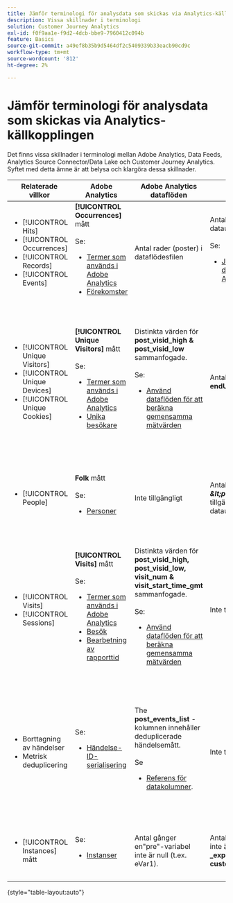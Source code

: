 ```yaml
---
title: Jämför terminologi för analysdata som skickas via Analytics-källkopplingen
description: Vissa skillnader i terminologi
solution: Customer Journey Analytics
exl-id: f0f9aa1e-f9d2-4dcb-bbe9-7960412c094b
feature: Basics
source-git-commit: a49ef8b35b9d5464df2c5409339b33eacb90cd9c
workflow-type: tm+mt
source-wordcount: '812'
ht-degree: 2%

---
```


# Jämför terminologi för analysdata som skickas via Analytics-källkopplingen

Det finns vissa skillnader i terminologi mellan Adobe Analytics, Data Feeds, Analytics Source Connector/Data Lake och Customer Journey Analytics. Syftet med detta ämne är att belysa och klargöra dessa skillnader.

| Relaterade villkor | Adobe Analytics | Adobe Analytics dataflöden | Källkontakt för analyser/datasjön | Customer Journey Analytics | Anteckningar |
|---|---|---|---|---|---|
| <ul><li>[!UICONTROL Hits]</li><li>[!UICONTROL Occurrences]</li><li>[!UICONTROL Records]</li><li>[!UICONTROL Events]</li></ul> | **[!UICONTROL Occurrences]** mått<br><br>Se:<ul><li>[Termer som används i Adobe Analytics](https://experienceleague.adobe.com/docs/analytics/technotes/terms.html?lang=en)</li><li>[Förekomster](https://experienceleague.adobe.com/docs/analytics/components/metrics/occurrences.html?lang=en)</li></ul> | Antal rader (poster) i dataflödesfilen | Antal rader (poster) i datauppsättningen<br><br>Se:<ul><li>[Jämför dina Adobe Analytics-data med Customer Journey Analytics-data](https://experienceleague.adobe.com/docs/analytics-platform/using/troubleshooting/compare.html?lang=en)</li></ul> | **[!UICONTROL Events]** mått | <ul><li>&quot;Hit&quot; och &quot;instance&quot; är synonyma i Adobe Analytics.</li><li>Se _Anpassade händelser_ nedan.</li><li>Vissa data filtreras när de skickas via Analytics-källkopplingen till Adobe Experience Platform. Se [Jämför dina Adobe Analytics-data med Customer Journey Analytics-data](https://experienceleague.adobe.com/docs/analytics-platform/using/troubleshooting/compare.html?lang=en) |
| <ul><li>[!UICONTROL Unique Visitors]</li><li>[!UICONTROL Unique Devices]</li><li>[!UICONTROL Unique Cookies]</li></ul> | **[!UICONTROL Unique Visitors]** mått<br><br>Se:<ul><li>[Termer som används i Adobe Analytics](https://experienceleague.adobe.com/docs/analytics/technotes/terms.html?lang=en)</li><li>[Unika besökare](https://experienceleague.adobe.com/docs/analytics/components/metrics/unique-visitors.html?lang=en)</li></ul> | Distinkta värden för **post\_visid\_high &amp; post\_visid\_low** sammanfogade.<br><br>Se:<ul><li>[Använd dataflöden för att beräkna gemensamma mätvärden](https://experienceleague.adobe.com/docs/analytics/export/analytics-data-feed/data-feed-contents/datafeeds-calculate.html?lang=en)</li></ul> | Antal distinkt för **endUserID:n.\_experience.aaid.id** | **Folk** om **endUserID:n.\_experience.aaid.id** väljs som person-ID. | <ul><li>En person i Adobe Analytics är vanligtvis kopplad till en enhets-ID, till exempel en cookie. AAID är den primära enhetsidentifieraren i Adobe Analytics, inte ECID. Se även [AAID, ECID, AACUSTOMID och Analytics-källkopplingen](https://experienceleague.adobe.com/docs/analytics-platform/using/compare-aa-cja/cja-aa-comparison/aaid-ecid-adc.html).</li><li>&quot;Besökaren&quot; är inte ett körklart mått i Customer Journey Analytics. Men om du väljer **endUserID:n.\_experience.aaid.id** som person-ID är personmåttet i Customer Journey Analytics i stort sett likvärdigt med unika besökare i Adobe Analytics.</li></ul> |
| <ul><li>[!UICONTROL People]</li></ul> | **Folk** mått<br><br> Se:<ul><li>[Personer](https://experienceleague.adobe.com/docs/analytics/components/metrics/people.html?lang=en)</li></ul> | Inte tillgängligt | Antal distinkt för **_\&lt;path>_.stitchedId**(endast tillgängligt i sammanfogade datauppsättningar) | **Folk** mått | <ul><li>Personmåttet i Customer Journey Analytics är antalet olika person-ID:n. Beroende på vad du väljer som person-ID i anslutningen Customer Journey Analytics kan personmåttet betyda olika saker.</ul></li> |
| <ul><li>[!UICONTROL Visits]</li><li>[!UICONTROL Sessions]</li></ul> | **[!UICONTROL Visits]** mått<br><br>Se:<ul><li>[Termer som används i Adobe Analytics](https://experienceleague.adobe.com/docs/analytics/technotes/terms.html?lang=en)</li><li>[Besök](https://experienceleague.adobe.com/docs/analytics/components/metrics/visits.html?lang=en)</li><li>[Bearbetning av rapporttid](https://experienceleague.adobe.com/docs/analytics/components/virtual-report-suites/vrs-report-time-processing.html?lang=en)</ul></li> | Distinkta värden för **post\_visid\_high, post\_visid\_low, visit\_num &amp; visit\_start\_time\_gmt** sammanfogade.<br><br>Se:<ul><li>[Använd dataflöden för att beräkna gemensamma mätvärden](https://experienceleague.adobe.com/docs/analytics/export/analytics-data-feed/data-feed-contents/datafeeds-calculate.html?lang=en)</li></ul> | Inte tillgängligt | **Sessioner** mått | <ul><li>Med rapporttidsbearbetning i Adobe Analytics virtuella rapportsviter och datavyer i Customer Journey Analytics går det att konfigurera konceptet med besök (session). Besöksantalet kan därför variera mellan olika miljöer beroende på vilken definition som används. Se även [Jämför databehandling i Adobe Analytics och Customer Journey Analytics](https://experienceleague.adobe.com/docs/analytics-platform/using/compare-aa-cja/cja-aa-comparison/data-processing-comparisons.html?lang=en) och [Virtuella rapportsviter, datavyer, Adobe Experience Platform-sandlådor och Analytics-källkopplingen](https://experienceleague.adobe.com/docs/analytics-platform/using/compare-aa-cja/cja-aa-comparison/vrs-dataview-sandbox-adc.html?lang=en). | <ul><li>Anpassade händelser</li><li>Slutförda händelser</li></ul> | Anpassade händelser 1-1000 | **post\_events\_list**<br><br> Se:<ul><li>[Använd dataflöden för att beräkna gemensamma mätvärden](https://experienceleague.adobe.com/docs/analytics/export/analytics-data-feed/data-feed-contents/datafeeds-calculate.html?lang=en) | **\_experience.analytics.<ul>event1to100.event1 **via<br>** event901to1000.event1000 **</ul> | **\_experience.analytics.<ul>event1to100.event1 **via<br>** event901to1000.event1000 **</ul> | <ul><li>En&quot;event&quot; i Adobe Analytics är en [Händelsen Slutfört](https://experienceleague.adobe.com/docs/analytics/components/metrics/custom-events.html?lang=en) (anpassad händelse) som har angetts i en Adobe Analytics-bildbegäran (serveranrop för datainsamling).</ul> |
| <ul><li>Borttagning av händelser</li><li>Metrisk deduplicering</ul></li> | Se:<ul><li>[Händelse-ID-serialisering](https://experienceleague.adobe.com/docs/analytics/implementation/vars/page-vars/events/event-serialization.html?lang=en)</li></ul> | The **post_events_list** -kolumnen innehåller deduplicerade händelsemått.<br><br>Se <ul><li>[Referens för datakolumner](https://experienceleague.adobe.com/docs/analytics/export/analytics-data-feed/data-feed-contents/datafeeds-reference.html?lang=en). </ul></li> | Inte tillgängligt | Se:<ul><li>[Komponentinställningar för måttborttagning av dubbletter](https://experienceleague.adobe.com/docs/analytics-platform/using/cja-dataviews/component-settings/metric-deduplication.html?lang=en) | <ul><li>Händelse-/metrisk borttagning av dubbletter i Adobe Analytics skiljer sig något från Customer Journey Analytics. I Adobe Analytics sker borttagning av dubbletter vid databearbetningstid. I Customer Journey Analytics sker borttagning av dubbletter vid rapportkörning, vilket ger större flexibilitet. Ej duplicerade mätvärden kan skilja sig något mellan Adobe Analytics och Customer Journey Analytics.</li></ul> |
| <ul><li>[!UICONTROL Instances] mått</li></ul> | Se:<ul><li>[Instanser](https://experienceleague.adobe.com/docs/analytics/components/metrics/instances.html?lang=en) | Antal gånger en&quot;pre&quot;-variabel inte är null (t.ex. eVar1). | Antal gånger en &quot;mid&quot;-variabel inte är null (t.ex. **\_experience.analytics.<br>customDimensions.eVars.eVar1**). | Du kan skapa **Instanser** mått efter [skapa mätvärden från eVar.](https://experienceleague.adobe.com/docs/analytics-platform/using/cja-dataviews/data-views-usecases.html) | <ul><li>[!UICONTROL Instances] är vanligtvis associerat med prop- och eVar-kolumner för att avgöra hur många gånger variabeln har angetts. |

{style="table-layout:auto"}